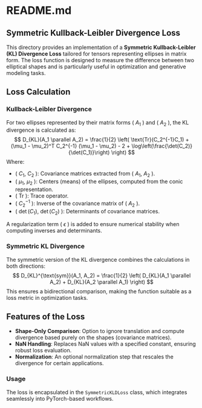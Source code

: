 # README.md

## Symmetric Kullback-Leibler Divergence Loss

This directory provides an implementation of a **Symmetric Kullback-Leibler (KL) Divergence Loss** tailored for tensors
representing ellipses in matrix form. The loss function is designed to measure the difference between two elliptical
shapes and is particularly useful in optimization and generative modeling tasks.

## Loss Calculation

### **Kullback-Leibler Divergence**

For two ellipses represented by their matrix forms ( $A_1$ ) and ( $A_2$ ), the KL divergence is calculated as:
$$ D_{KL}(A_1 \parallel A_2) = \frac{1}{2} \left( \text{Tr}(C_2^{-1}C_1) + (\mu_1 - \mu_2)^T C_2^{-1} (\mu_1 - \mu_2) - 2 + \log\left(\frac{\det(C_2)}{\det(C_1)}\right) \right) $$
Where:

- ( $C_1$, $C_2$ ): Covariance matrices extracted from ( $A_1$, $A_2$ ).
- ( $\mu_1$, $\mu_2$ ): Centers (means) of the ellipses, computed from the conic representation.
- ( $\text{Tr}$ ): Trace operator.
- ( $C_2^{-1}$ ): Inverse of the covariance matrix of ( $A_2$ ).
- ( $\det(C_1)$, $\det(C_2)$ ): Determinants of covariance matrices.

A regularization term ( $\epsilon$ ) is added to ensure numerical stability when computing inverses and determinants.

### **Symmetric KL Divergence**

The symmetric version of the KL divergence combines the calculations in both directions:
$$ D_{KL}^{\text{sym}}(A_1, A_2) = \frac{1}{2} \left( D_{KL}(A_1 \parallel A_2) + D_{KL}(A_2 \parallel A_1) \right) $$
This ensures a bidirectional comparison, making the function suitable as a loss metric in optimization tasks.

## Features of the Loss

- **Shape-Only Comparison**: Option to ignore translation and compute divergence based purely on the shapes (covariance
  matrices).
- **NaN Handling**: Replaces NaN values with a specified constant, ensuring robust loss evaluation.
- **Normalization**: An optional normalization step that rescales the divergence for certain applications.

### Usage

The loss is encapsulated in the `SymmetricKLDLoss` class, which integrates seamlessly into PyTorch-based workflows.
